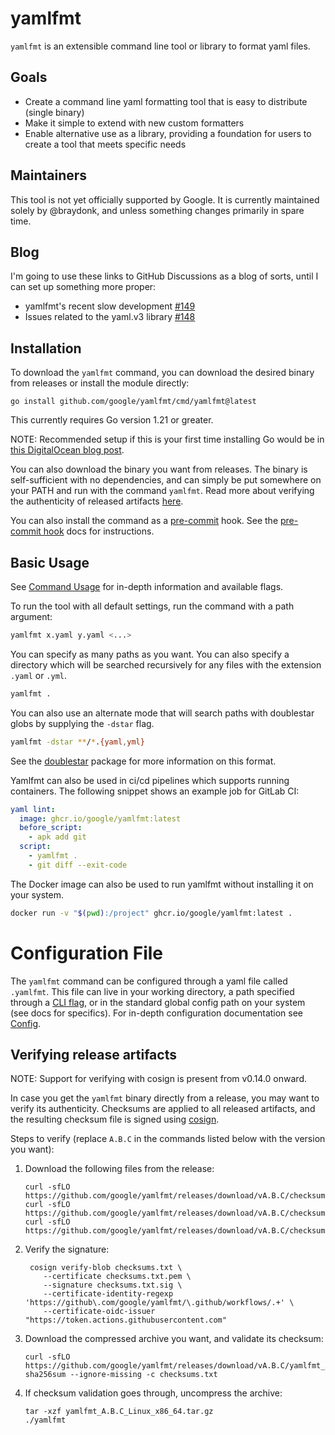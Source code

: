 # yamlfmt

`yamlfmt` is an extensible command line tool or library to format yaml files. 

## Goals

* Create a command line yaml formatting tool that is easy to distribute (single binary)
* Make it simple to extend with new custom formatters
* Enable alternative use as a library, providing a foundation for users to create a tool that meets specific needs 

## Maintainers

This tool is not yet officially supported by Google. It is currently maintained solely by @braydonk, and unless something changes primarily in spare time.

## Blog

I'm going to use these links to GitHub Discussions as a blog of sorts, until I can set up something more proper:
* yamlfmt's recent slow development [#149](https://github.com/google/yamlfmt/discussions/149)
* Issues related to the yaml.v3 library [#148](https://github.com/google/yamlfmt/discussions/148)

## Installation

To download the `yamlfmt` command, you can download the desired binary from releases or install the module directly:
```
go install github.com/google/yamlfmt/cmd/yamlfmt@latest
```
This currently requires Go version 1.21 or greater.

NOTE: Recommended setup if this is your first time installing Go would be in [this DigitalOcean blog post](https://www.digitalocean.com/community/tutorials/how-to-build-and-install-go-programs).

You can also download the binary you want from releases. The binary is self-sufficient with no dependencies, and can simply be put somewhere on your PATH and run with the command `yamlfmt`. Read more about verifying the authenticity of released artifacts [here](#verifying-release-artifacts).

You can also install the command as a [pre-commit](https://pre-commit.com/) hook. See the [pre-commit hook](./docs/pre-commit.md) docs for instructions.

## Basic Usage

See [Command Usage](./docs/command-usage.md) for in-depth information and available flags.

To run the tool with all default settings, run the command with a path argument:
```bash
yamlfmt x.yaml y.yaml <...>
```
You can specify as many paths as you want. You can also specify a directory which will be searched recursively for any files with the extension `.yaml` or `.yml`.
```bash
yamlfmt .
```

You can also use an alternate mode that will search paths with doublestar globs by supplying the `-dstar` flag. 
```bash
yamlfmt -dstar **/*.{yaml,yml}
```
See the [doublestar](https://github.com/bmatcuk/doublestar) package for more information on this format.

Yamlfmt can also be used in ci/cd pipelines which supports running containers. The following snippet shows an example job for GitLab CI:
```yaml
yaml lint:
  image: ghcr.io/google/yamlfmt:latest
  before_script:
    - apk add git
  script:
    - yamlfmt .
    - git diff --exit-code
```
The Docker image can also be used to run yamlfmt without installing it on your system.
```bash
docker run -v "$(pwd):/project" ghcr.io/google/yamlfmt:latest .
```

# Configuration File

The `yamlfmt` command can be configured through a yaml file called `.yamlfmt`. This file can live in your working directory, a path specified through a [CLI flag](./docs/command-usage.md#operation-flags), or in the standard global config path on your system (see docs for specifics).
For in-depth configuration documentation see [Config](docs/config-file.md).

## Verifying release artifacts

NOTE: Support for verifying with cosign is present from v0.14.0 onward.

In case you get the `yamlfmt` binary directly from a release, you may want to verify its authenticity. Checksums are applied to all released artifacts, and the resulting checksum file is signed using [cosign](https://docs.sigstore.dev/cosign/installation/).

Steps to verify (replace `A.B.C` in the commands listed below with the version you want):

1. Download the following files from the release:

   ```text
   curl -sfLO https://github.com/google/yamlfmt/releases/download/vA.B.C/checksums.txt
   curl -sfLO https://github.com/google/yamlfmt/releases/download/vA.B.C/checksums.txt.pem
   curl -sfLO https://github.com/google/yamlfmt/releases/download/vA.B.C/checksums.txt.sig
   ```

2. Verify the signature:

   ```shell
    cosign verify-blob checksums.txt \
       --certificate checksums.txt.pem \
       --signature checksums.txt.sig \
       --certificate-identity-regexp 'https://github\.com/google/yamlfmt/\.github/workflows/.+' \
       --certificate-oidc-issuer "https://token.actions.githubusercontent.com"
   ```

3. Download the compressed archive you want, and validate its checksum:

   ```shell
   curl -sfLO https://github.com/google/yamlfmt/releases/download/vA.B.C/yamlfmt_A.B.C_Linux_x86_64.tar.gz
   sha256sum --ignore-missing -c checksums.txt
   ```

3. If checksum validation goes through, uncompress the archive:

   ```shell
   tar -xzf yamlfmt_A.B.C_Linux_x86_64.tar.gz
   ./yamlfmt
   ```
